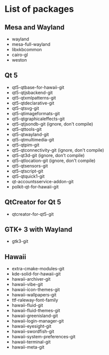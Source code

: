 # List of packages

## Mesa and Wayland

* wayland
* mesa-full-wayland
* libxkbcommon
* cairo-gl
* weston

## Qt 5

* qt5-qtbase-for-hawaii-git
* qt5-qtjsbackend-git
* qt5-qtxmlpatterns-git
* qt5-qtdeclarative-git
* qt5-qtsvg-git
* qt5-qtimageformats-git
* qt5-qtgraphicaleffects-git
* qt5-qtjsondb-git (ignore, don't compile)
* qt5-qttools-git
* qt5-qtwayland-git
* qt5-qtmultimedia-git
* qt5-qtpim-git
* qt5-qtconnectivity-git (ignore, don't compile)
* qt5-qt3d-git (ignore, don't compile)
* qt5-qtlocation-git (ignore, don't compile)
* qt5-qtsensors-git
* qt5-qtscript-git
* qt5-qtquick1-git
* qt-accountsservice-addon-git
* polkit-qt-for-hawaii-git

## QtCreator for Qt 5

* qtcreator-for-qt5-git

## GTK+ 3 with Wayland

* gtk3-git

## Hawaii

* extra-cmake-modules-git
* kde-solid-for-hawaii-git
* hawaii-archiver-git
* hawaii-vibe-git
* hawaii-icon-themes-git
* hawaii-wallpapers-git
* ttf-raleway-font-family
* hawaii-fluid-git
* hawaii-fluid-themes-git
* hawaii-greenisland-git
* hawaii-login-manager-git
* hawaii-eyesight-git
* hawaii-swordfish-git
* hawaii-system-preferences-git
* hawaii-terminal-git
* hawaii-meta-git
